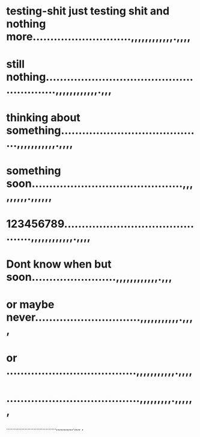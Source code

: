 # testing-shit just testing shit and  nothing more............................,,,,,,,,,,,,.,,,,
# still nothing........................................................,,,,,,,,,,,,.,,,
# thinking about something.........................................,,,,,,,,,,,.,,,,
# something soon...........................................,,,,,,,,,.,,,,,,
# 123456789............................................,,,,,,,,,,,,.,,,,
# Dont know when but soon........................,,,,,,,,,,,,.,,,
# or maybe never..............................,,,,,,,,,,,.,,,,
# or .....................................,,,,,,,,,,,.,,,,
# ......................................,,,,,,,,,.,,,,,,
.................................,,,,,,,,,,,.,,,,
,
